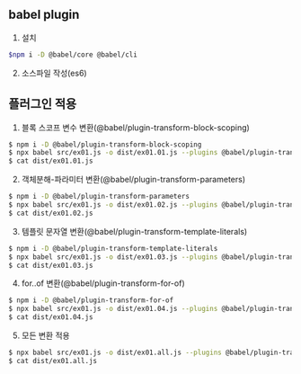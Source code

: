 ## babel plugin
1.  설치
```bash
$npm i -D @babel/core @babel/cli
```
2.  소스파일 작성(es6)

## 플러그인 적용
1.  블록 스코프 변수 변환(@babel/plugin-transform-block-scoping)
```bash
$ npm i -D @babel/plugin-transform-block-scoping
$ npx babel src/ex01.js -o dist/ex01.01.js --plugins @babel/plugin-transform-block-scoping
$ cat dist/ex01.01.js
```

2.  객체분해-파라미터 변환(@babel/plugin-transform-parameters)
```bash
$ npm i -D @babel/plugin-transform-parameters
$ npx babel src/ex01.js -o dist/ex01.02.js --plugins @babel/plugin-transform-parameters
$ cat dist/ex01.02.js
```

3.  템플릿 문자열 변환(@babel/plugin-transform-template-literals)
```bash
$ npm i -D @babel/plugin-transform-template-literals
$ npx babel src/ex01.js -o dist/ex01.03.js --plugins @babel/plugin-transform-template-literals
$ cat dist/ex01.03.js
```

4.  for..of 변환(@babel/plugin-transform-for-of)
```bash
$ npm i -D @babel/plugin-transform-for-of
$ npx babel src/ex01.js -o dist/ex01.04.js --plugins @babel/plugin-transform-for-of
$ cat dist/ex01.04.js
```

5.  모든 변환 적용
```bash
$ npx babel src/ex01.js -o dist/ex01.all.js --plugins @babel/plugin-transform-block-scoping --plugins @babel/plugin-transform-parameters --plugins @babel/plugin-transform-template-literals --plugins @babel/plugin-transform-for-of
$ cat dist/ex01.all.js
```